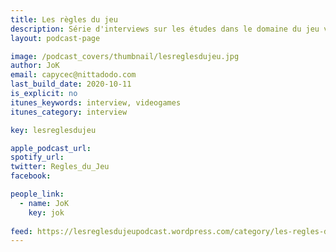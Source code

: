 ```yaml
---
title: Les règles du jeu
description: Série d'interviews sur les études dans le domaine du jeu vidéo.  
layout: podcast-page

image: /podcast_covers/thumbnail/lesreglesdujeu.jpg
author: JoK
email: capycec@nittadodo.com
last_build_date: 2020-10-11
is_explicit: no
itunes_keywords: interview, videogames
itunes_category: interview

key: lesreglesdujeu

apple_podcast_url: 
spotify_url: 
twitter: Regles_du_Jeu
facebook:

people_link: 
  - name: JoK
    key: jok
  
feed: https://lesreglesdujeupodcast.wordpress.com/category/les-regles-du-jeu/feed
---
```


<Podcast/>

<!-- #### [Retrouvez pour l'instant tous les épisodes des Règles du Jeu sur le blog Wordpress](https://lesreglesdujeupodcast.wordpress.com/) -->